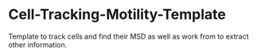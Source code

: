 # Cell-Tracking-Motility-Template
Template to track cells and find their MSD as well as work from to extract other information.
